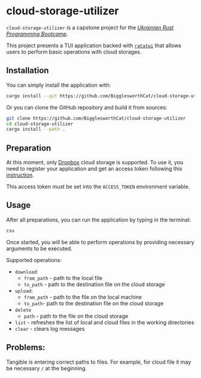 # cloud-storage-utilizer

`cloud-storage-utilizer` is a capstone project for the [*Ukrainian Rust Programming
Bootcamp*](https://t.me/rustlang_ua).

This project presents a TUI application backed with [`ratatui`] that allows users to perform basic operations with cloud
storages.

## Installation

You can simply install the application with:

```bash
cargo install --git https://github.com/BigglesworthCat/cloud-storage-utilizer
```

Or you can clone the GitHub repository and build it from sources:

```bash
git clone https://github.com/BigglesworthCat/cloud-storage-utilizer
cd cloud-storage-utilizer
cargo install --path .
```

## Preparation

At this moment, only [Dropbox] cloud storage is supported. To use it, you need to register your application and get an
access token following this [instruction](https://www.dropbox.com/developers/reference/getting-started#overview).

This access token must be set into the `ACCESS_TOKEN` environment variable.

## Usage

After all preparations, you can run the application by typing in the terminal:

```bash
csu
```

Once started, you will be able to perform operations by providing necessary arguments to be executed.

Supported operations:

* `download`:
    * `from_path` - path to the local file
    * `to_path` - path to the destination file on the cloud storage
* `upload`:
    * `from_path` - path to the file on the local machine
    * `to_path`- path to the destination file on the cloud storage
* `delete`
    * `path` - path to the file on the cloud storage
* `list` - refreshes the list of local and cloud files in the working directories
* `clear` - clears log messages

## Problems:

Tangible is entering correct paths to files. For example, for cloud file it may be necessary `/` at the beginning.

[`ratatui`]: https://crates.io/crates/ratatui

[Dropbox]: https://www.dropbox.com